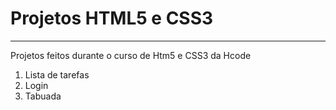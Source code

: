 # Projetos HTML5 e CSS3
***
 Projetos feitos durante o curso de Htm5 e CSS3 da Hcode
 1. Lista de tarefas
 2. Login
 3. Tabuada

